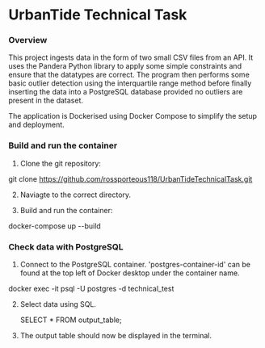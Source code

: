 # UrbanTide Technical Task

### Overview 
This project ingests data in the form of two small CSV files from an API. It uses the Pandera Python library to apply some simple constraints and ensure that the datatypes are correct. The program then performs some basic outlier detection using the interquartile range method before finally inserting the data into a PostgreSQL database provided no outliers are present in the dataset. 

The application is Dockerised using Docker Compose to simplify the setup and deployment.


### Build and run the container

1. Clone the git repository:
   
  git clone https://github.com/rossporteous118/UrbanTideTechnicalTask.git

2. Naviagte to the correct directory.

3. Build and run the container:
   
  docker-compose up --build
  

### Check data with PostgreSQL

1. Connect to the PostgreSQL container. 'postgres-container-id' can be found at the top left of Docker desktop under the container name.

  docker exec -it <postgres-container-id> psql -U postgres -d technical_test

2. Select data using SQL.

   SELECT * FROM output_table;

3. The output table should now be displayed in the terminal.



